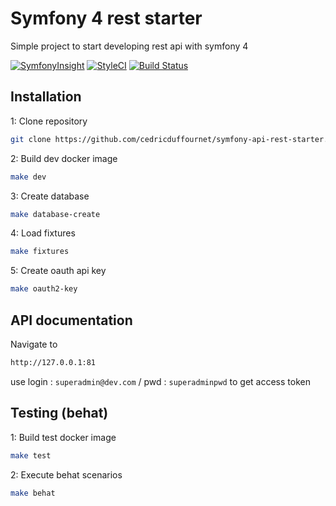 # Symfony 4 rest starter

Simple project to start developing rest api with symfony 4

[![SymfonyInsight](https://insight.symfony.com/projects/cbf6d535-ea02-4786-9179-49b254bb1242/mini.svg)](https://insight.symfony.com/projects/cbf6d535-ea02-4786-9179-49b254bb1242)
[![StyleCI](https://github.styleci.io/repos/190141271/shield?branch=master)](https://github.styleci.io/repos/190141271)
[![Build Status](https://travis-ci.com/cedricduffournet/symfony-api-rest-starter.svg?token=JpJyZmdDC55Vj3yZZkTq&branch=master)](https://travis-ci.com/cedricduffournet/symfony-api-rest-starter)

## Installation

1: Clone repository

```bash
git clone https://github.com/cedricduffournet/symfony-api-rest-starter.git
```

2: Build dev docker image

```bash
make dev
```

3: Create database

```bash
make database-create
```

4: Load fixtures

```bash
make fixtures
```

5: Create oauth api key

```bash
make oauth2-key
```

## API documentation

Navigate to

```bash
http://127.0.0.1:81
```

use login : `superadmin@dev.com` / pwd : `superadminpwd` to get access token

## Testing (behat)

1: Build test docker image

```bash
make test
```

2: Execute behat scenarios

```bash
make behat
```

